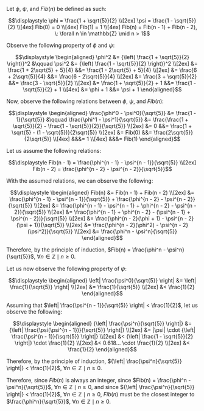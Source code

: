 Let $\phi$, $\psi$, and $Fib(n)$ be defined as such:

```math
\displaystyle
\phi = \frac{1 + \sqrt{5}}{2} \\[2ex]
\psi = \frac{1 - \sqrt{5}}{2} \\[4ex]
Fib(0) = 0 \\[4ex]
Fib(1) = 1 \\[4ex]
Fib(n) = Fib(n - 1) + Fib(n - 2), \: \forall n \in \mathbb{Z} \mid n > 1
```

Observe the following property of $\phi$ and $\psi$:

```math
\displaystyle
\begin{aligned}
\phi^2 &= {\left( \frac{1 + \sqrt{5}}{2} \right)}^2 &\qquad \psi^2 &= {\left( \frac{1 - \sqrt{5}}{2} \right)}^2 \\[2ex]
&= \frac{1 + 2\sqrt{5} + 5}{4} &&= \frac{1 - 2\sqrt{5} + 5}{4} \\[2ex]
&= \frac{6 + 2\sqrt{5}}{4} &&= \frac{6 - 2\sqrt{5}}{4} \\[2ex]
&= \frac{3 + \sqrt{5}}{2} &&= \frac{3 - \sqrt{5}}{2} \\[2ex]
&= \frac{1 + \sqrt{5}}{2} + 1 &&= \frac{1 - \sqrt{5}}{2} + 1 \\[4ex]
&= \phi + 1 &&= \psi + 1
\end{aligned}
```

Now, observe the following relations between $\phi$, $\psi$, and $Fib(n)$:

```math
\displaystyle
\begin{aligned}
\frac{\phi^0 - \psi^0}{\sqrt{5}} &= \frac{1 - 1}{\sqrt{5}} &\qquad \frac{\phi^1 - \psi^1}{\sqrt{5}} &= \frac{\frac{1 + \sqrt{5}}{2} - \frac{1 - \sqrt{5}}{2}}{\sqrt{5}} \\[2ex]
&= 0 &&= \frac{1 + \sqrt{5} - (1 - \sqrt{5})}{2\sqrt{5}} \\[2ex]
&= Fib(0) &&= \frac{2\sqrt{5}}{2\sqrt{5}} \\[4ex]
&&&= 1 \\[4ex]
&&&= Fib(1)
\end{aligned}
```

Let us assume the following relations:

```math
\displaystyle
Fib(n - 1) = \frac{\phi^{n - 1} - \psi^{n - 1}}{\sqrt{5}} \\[2ex]
Fib(n - 2) = \frac{\phi^{n - 2} - \psi^{n - 2}}{\sqrt{5}}
```

With the assumed relations, we can observe the following:

```math
\displaystyle
\begin{aligned}
Fib(n) &= Fib(n - 1) + Fib(n - 2) \\[2ex]
&= \frac{\phi^{n - 1} - \psi^{n - 1}}{\sqrt{5}} + \frac{\phi^{n - 2} - \psi^{n - 2}}{\sqrt{5}} \\[2ex]
&= \frac{\phi^{n - 1} - \psi^{n - 1} + \phi^{n - 2} - \psi^{n - 2}}{\sqrt{5}} \\[2ex]
&= \frac{\phi^{n - 1} + \phi^{n - 2} - (\psi^{n - 1}  + \psi^{n - 2})}{\sqrt{5}} \\[2ex]
&= \frac{\phi^{n - 2}(\phi + 1) - \psi^{n - 2}(\psi + 1)}{\sqrt{5}} \\[2ex]
&= \frac{\phi^{n - 2}(\phi^2) - \psi^{n - 2}(\psi^2)}{\sqrt{5}} \\[2ex]
&= \frac{\phi^n - \psi^n}{\sqrt{5}}
\end{aligned}
```

Therefore, by the principle of induction, $Fib(n) = \frac{\phi^n - \psi^n}{\sqrt{5}}$, $\forall n \in \mathbb{Z} \mid n \ge 0$.

Let us now observe the following property of $\psi$:

```math
\displaystyle
\begin{aligned}
\left| \frac{\psi^0}{\sqrt{5}} \right| &= \left| \frac{1}{\sqrt{5}} \right| \\[2ex]
&= \frac{1}{\sqrt{5}} \\[2ex]
&< \frac{1}{2}
\end{aligned}
```

Assuming that $\left| \frac{\psi^{n - 1}}{\sqrt{5}} \right| < \frac{1}{2}$, let us observe the following:

```math
\displaystyle
\begin{aligned}
{\left| \frac{\psi^n}{\sqrt{5}} \right|} &= {\left| \frac{\psi(\psi^{n - 1})}{\sqrt{5}} \right|} \\[2ex]
&= |\psi| \cdot {\left| \frac{\psi^{n - 1}}{\sqrt{5}} \right|} \\[2ex]
&< {\left| \frac{1 - \sqrt{5}}{2} \right|} \cdot \frac{1}{2} \\[2ex]
&< 0.618... \cdot \frac{1}{2} \\[2ex]
&< \frac{1}{2}
\end{aligned}
```

Therefore, by the principle of induction, ${\left| \frac{\psi^n}{\sqrt{5}} \right|} < \frac{1}{2}$, $\forall n \in \mathbb{Z} \mid n \ge 0$.

Therefore, since $Fib(n)$ is always an integer, since $Fib(n) = \frac{\phi^n - \psi^n}{\sqrt{5}}$, $\forall n \in \mathbb{Z} \mid n \ge 0$, and since ${\left| \frac{\psi^n}{\sqrt{5}} \right|} < \frac{1}{2}$, $\forall n \in \mathbb{Z} \mid n \ge 0$, $Fib(n)$ must be the closest integer to $\frac{\phi^n}{\sqrt{5}}$, $\forall n \in \mathbb{Z} \mid n \ge 0$.
